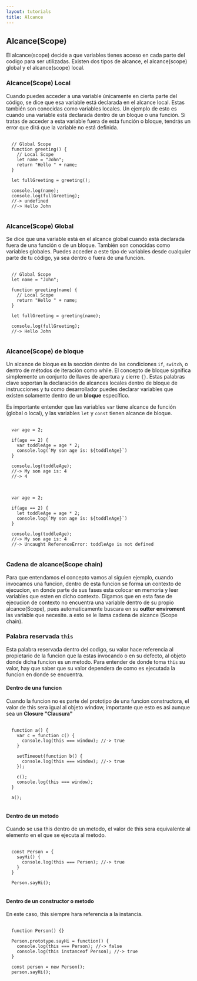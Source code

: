```yaml
---
layout: tutorials
title: Alcance
---
```

<h2 class="tutorials-content__sub-title">Alcance(Scope)</h2>

<p class="tutorials-content__text">El alcance(scope) decide a que variables tienes acceso en cada parte del codigo para ser utilizadas. Existen dos tipos de alcance, el alcance(scope) global y el alcance(scope) local.</p>

<h3 class="tutorials-content__sub-title">Alcance(Scope) Local</h3>

<p class="tutorials-content__text">Cuando puedes acceder a una variable únicamente en cierta parte del código, se dice que esa variable está declarada en el alcance local. Estas también son conocidas como variables locales. Un ejemplo de esto es cuando una variable está declarada dentro de un bloque o una función. Si tratas de acceder a esta variable fuera de esta función o bloque, tendrás un error que dirá que la variable no está definida.</p>

<pre>
  <code class="language-javascript">
  // Global Scope
  function greeting() {
    // Local Scope
    let name = "John";
    return "Hello " + name;
  }

  let fullGreeting = greeting();

  console.log(name);
  console.log(fullGreeting);
  //-> undefined
  //-> Hello John
  </code>
</pre>

<h3 class="tutorials-content__sub-title">Alcance(Scope) Global</h3>

<p class="tutorials-content__text">Se dice que una variable está en el alcance global cuando está declarada fuera de una función o de un bloque. También son conocidas como variables globales. Puedes acceder a este tipo de variables desde cualquier parte de tu código, ya sea dentro o fuera de una función.</p>

<pre>
  <code class="language-javascript">
  // Global Scope
  let name = "John";

  function greeting(name) {
    // Local Scope
    return "Hello " + name;
  }

  let fullGreeting = greeting(name);

  console.log(fullGreeting);
  //-> Hello John
  </code>
</pre>

<h3 class="tutorials-content__sub-title">Alcance(Scope) de bloque</h3>

<p class="tutorials-content__text">Un alcance de bloque es la sección dentro de las condiciones <code class="tutorials__code">if</code>, <code class="tutorials__code">switch</code>, o dentro de métodos de iteración como while. El concepto de bloque significa simplemente un conjunto de llaves de apertura y cierre <code class="tutorials__code">{}</code>. Estas palabras clave soportan la declaración de alcances locales dentro de bloque de instrucciones y tu como desarrollador puedes declarar variables que existen solamente dentro de un <b>bloque</b> específico.</p>

<p class="tutorials-content__text">Es importante entender que las variables <code class="tutorials__code">var</code> tiene alcance de función (global o local), y las variables <code class="tutorials__code">let</code> y <code class="tutorials__code">const</code> tienen alcance de bloque.</p>

<pre>
  <code class="language-javascript">
  var age = 2;

  if(age == 2) {
    var toddleAge = age * 2;
    console.log(`My son age is: ${toddleAge}`)
  }

  console.log(toddleAge); 
  //-> My son age is: 4
  //-> 4
  </code>
</pre>

<pre>
  <code class="language-javascript">
  var age = 2;

  if(age == 2) {
    let toddleAge = age * 2;
    console.log(`My son age is: ${toddleAge}`)
  }

  console.log(toddleAge); 
  //-> My son age is: 4
  //-> Uncaught ReferenceError: toddleAge is not defined
  </code>
</pre>

<h3 class="tutorials-content__sub-title">Cadena de alcance(Scope chain)</h3>

<p class="tutorials-content__text">Para que entendamos el concepto vamos al siguien ejemplo, cuando invocamos una funcion, dentro de esta funcion se forma un contexto de ejecucion, en donde parte de sus fases esta colocar en memoria y leer variables que esten en dicho contexto. Digamos que en esta fase de ejecucion de contexto no encuentra una variable dentro de su propio alcance(Scope), pues automaticamente buscara en su <b>outter enviroment</b> las variable que necesite. a esto se le llama cadena de alcance (Scope chain).</p>

<h3 class="tutorials-content__sub-title">Palabra reservada <code class="tutorials__code">this</code></h3>

<p class="tutorials-content__text">Esta palabra reservada dentro del codigo, su valor hace referencia al propietario de la funcion que la estas invocando o en su defecto, al objeto donde dicha funcion es un metodo. Para entender de donde toma <code class="tutorials__code">this</code> su valor, hay que saber que su valor dependera de como es ejecutada la funcion en donde se encuentra.</p>

<h4 class="tutorials-content__sub-title">Dentro de una funcion</h4>

<p class="tutorials-content__text">Cuando la funcion no es parte del prototipo de una funcion constructora, el valor de this sera igual al objeto window, importante que esto es asi aunque sea un <b>Closure "Clausura"</b></p>

<pre>
  <code class="language-javascript">
  function a() {
    var c = function c() {
      console.log(this === window); //-> true
    }

    setTimeout(function b() {
      console.log(this === window); //-> true
    });

    c();
    console.log(this === window);
  }

  a();
  </code>
</pre>

<h4 class="tutorials-content__sub-title">Dentro de un metodo</h4>

<p class="tutorials-content__text">Cuando se usa this dentro de un metodo, el valor de this sera equivalente al elemento en el que se ejecuta al metodo.</p>

<pre>
  <code class="language-javascript">
  const Person = {
    sayHi() {
      console.log(this === Person); //-> true
    }
  }

  Person.sayHi();
  </code>
</pre>

<h4 class="tutorials-content__sub-title">Dentro de un constructor o metodo</h4>

<p class="tutorials-content__text">En este caso, this siempre hara referencia a la instancia.</p>

<pre>
  <code class="language-javascript">
  function Person() {}

  Person.prototype.sayHi = function() {
    console.log(this === Person); //-> false
    console.log(this instanceof Person); //-> true
  }

  const person = new Person();
  person.sayHi();
  </code>
</pre>
